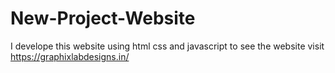 # New-Project-Website
I develope this website using html css and javascript  to see the website visit https://graphixlabdesigns.in/
